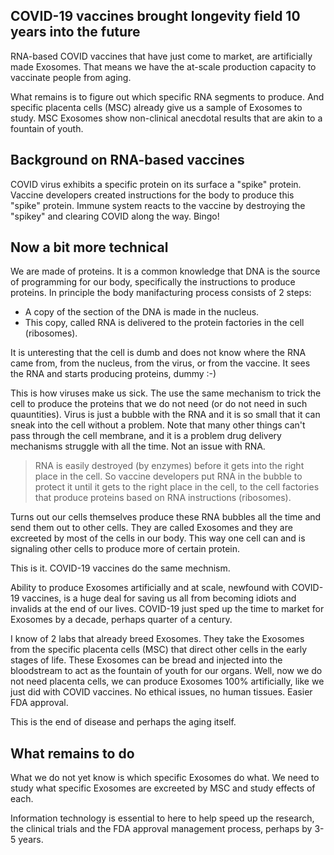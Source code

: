 ## COVID-19 vaccines brought longevity field 10 years into the future
RNA-based COVID vaccines that have just come to market, are artificially made Exosomes. That means we have the at-scale production capacity to vaccinate people from aging. 

What remains is to figure out which specific RNA segments to produce. And specific placenta cells (MSC) already give us a sample of Exosomes to study. MSC Exosomes show non-clinical anecdotal results that are akin to a fountain of youth. 

## Background on RNA-based vaccines
COVID virus exhibits a specific protein on its surface a "spike" protein.
Vaccine developers created instructions for the body to produce this "spike" protein. 
Immune system reacts to the vaccine by destroying the "spikey" and clearing COVID along the way. Bingo!

## Now a bit more technical
We are made of proteins. It is a common knowledge that DNA is the source of programming for our body, specifically the instructions to produce proteins. In principle the body manifacturing process consists of 2 steps:

- A copy of the section of the DNA is made in the nucleus. 
- This copy, called RNA is delivered to the protein factories in the cell (ribosomes).

It is unteresting that the cell is dumb and does not know where the RNA came from, from the nucleus, from the virus, or from the vaccine. It sees the RNA and starts producing proteins, dummy :-)

This is how viruses make us sick. The use the same mechanism to trick the cell to produce the proteins that we do not need (or do not need in such quauntities). Virus is just a bubble with the RNA and it is so small that it can sneak into the cell without a problem. Note that many other things can't pass through the cell membrane, and it is a problem drug delivery mechanisms struggle with all the time. Not an issue with RNA.

>RNA is easily destroyed (by enzymes) before it gets into the right place in the cell. So vaccine developers put RNA in the bubble to protect it until it gets to the right place in the cell, to the cell factories that produce proteins based on RNA instructions (ribosomes). 

Turns out our cells themselves produce these RNA bubbles all the time and send them out to other cells. They are called Exosomes and they are excreeted by most of the cells in our body. This way one cell can and is signaling other cells to produce more of certain protein.

This is it. COVID-19 vaccines do the same mechnism. 

Ability to produce Exosomes artificially and at scale, newfound with COVID-19 vaccines, is a huge deal for saving us all from becoming idiots and invalids at the end of our lives. COVID-19 just sped up the time to market for Exosomes by a decade, perhaps quarter of a century. 

I know of 2 labs that already breed Exosomes. They take the Exosomes from the specific placenta cells (MSC) that direct other cells in the early stages of life. These Exosomes can be bread and injected into the bloodstream to act as the fountain of youth for our organs. Well, now we do not need placenta cells, we can produce Exosomes 100% artificially, like we just did with COVID vaccines. No ethical issues, no human tissues. Easier FDA approval.

This is the end of disease and perhaps the aging itself.

## What remains to do
What we do not yet know is which specific Exosomes do what. We need to study what specific Exosomes are excreeted by MSC and study effects of each. 

Information technology is essential to here to help speed up the research, the clinical trials and the FDA approval management process, perhaps by 3-5 years. 
